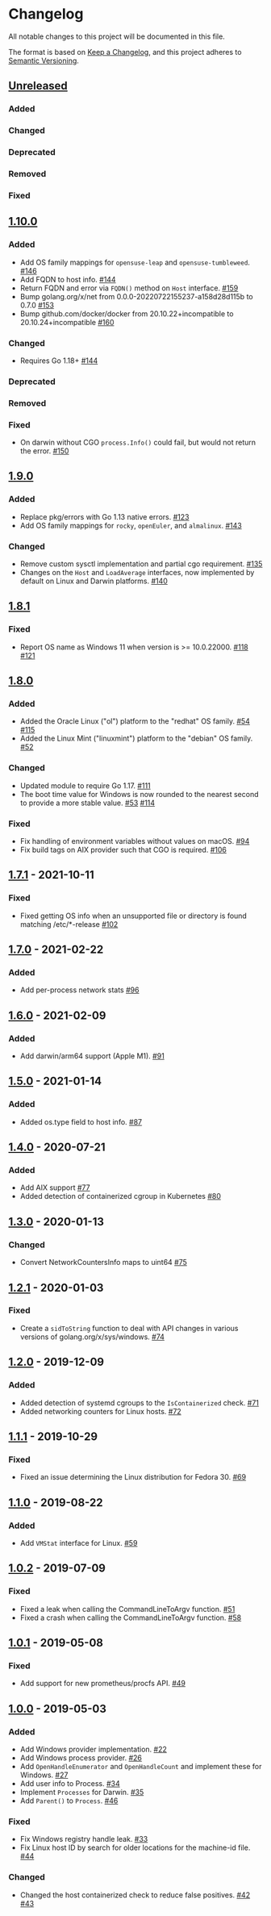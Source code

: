 # Changelog

All notable changes to this project will be documented in this file.

The format is based on [Keep a Changelog](https://keepachangelog.com/en/1.0.0/),
and this project adheres to [Semantic Versioning](https://semver.org/spec/v2.0.0.html).

## [Unreleased]

### Added

### Changed

### Deprecated

### Removed

### Fixed

## [1.10.0]

### Added

- Add OS family mappings for `opensuse-leap` and `opensuse-tumbleweed`. [#146](https://github.com/elastic/go-sysinfo/pull/146)
- Add FQDN to host info. [#144](https://github.com/elastic/go-sysinfo/pull/144)
- Return FQDN and error via `FQDN()` method on `Host` interface. [#159](https://github.com/elastic/go-sysinfo/pull/159)
- Bump golang.org/x/net from 0.0.0-20220722155237-a158d28d115b to 0.7.0 [#153](https://github.com/elastic/go-sysinfo/pull/153)
- Bump github.com/docker/docker from 20.10.22+incompatible to 20.10.24+incompatible [#160](https://github.com/elastic/go-sysinfo/pull/160)

### Changed

- Requires Go 1.18+ [#144](https://github.com/elastic/go-sysinfo/pull/144)

### Deprecated

### Removed

### Fixed

- On darwin without CGO `process.Info()` could fail, but would not return the error. [#150](https://github.com/elastic/go-sysinfo/pull/150)

## [1.9.0]

### Added

- Replace pkg/errors with Go 1.13 native errors. [#123](https://github.com/elastic/go-sysinfo/pull/123)
- Add OS family mappings for `rocky`, `openEuler`, and `almalinux`. [#143](https://github.com/elastic/go-sysinfo/pull/143)

### Changed

- Remove custom sysctl implementation and partial cgo requirement. [#135](https://github.com/elastic/go-sysinfo/pull/135)
- Changes on the `Host` and `LoadAverage` interfaces, now implemented by default on Linux and Darwin platforms. [#140](https://github.com/elastic/go-sysinfo/pull/140)

## [1.8.1]

### Fixed

- Report OS name as Windows 11 when version is >= 10.0.22000. [#118](https://github.com/elastic/go-sysinfo/issues/118) [#121](https://github.com/elastic/go-sysinfo/pull/121)

## [1.8.0]

### Added

- Added the Oracle Linux ("ol") platform to the "redhat" OS family. [#54](https://github.com/elastic/go-sysinfo/issues/54) [#115](https://github.com/elastic/go-sysinfo/pull/115)
- Added the Linux Mint ("linuxmint") platform to the "debian" OS family. [#52](https://github.com/elastic/go-sysinfo/issues/52)

### Changed

- Updated module to require Go 1.17. [#111](https://github.com/elastic/go-sysinfo/pull/111)
- The boot time value for Windows is now rounded to the nearest second to provide a more stable value. [#53](https://github.com/elastic/go-sysinfo/issues/53) [#114](https://github.com/elastic/go-sysinfo/pull/114)

### Fixed

- Fix handling of environment variables without values on macOS. [#94](https://github.com/elastic/go-sysinfo/pull/94)
- Fix build tags on AIX provider such that CGO is required. [#106](https://github.com/elastic/go-sysinfo/issues/106)

## [1.7.1] - 2021-10-11

### Fixed

- Fixed getting OS info when an unsupported file or directory is found matching /etc/\*-release [#102](https://github.com/elastic/go-sysinfo/pull/102)

## [1.7.0] - 2021-02-22

### Added

- Add per-process network stats [#96](https://github.com/elastic/go-sysinfo/pull/96)

## [1.6.0] - 2021-02-09

### Added

- Add darwin/arm64 support (Apple M1). [#91](https://github.com/elastic/go-sysinfo/pull/91)

## [1.5.0] - 2021-01-14

### Added

- Added os.type field to host info. [#87](https://github.com/elastic/go-sysinfo/pull/87)

## [1.4.0] - 2020-07-21

### Added

- Add AIX support [#77](https://github.com/elastic/go-sysinfo/pull/77)
- Added detection of containerized cgroup in Kubernetes [#80](https://github.com/elastic/go-sysinfo/pull/80)

## [1.3.0] - 2020-01-13

### Changed

- Convert NetworkCountersInfo maps to uint64 [#75](https://github.com/elastic/go-sysinfo/pull/75)

## [1.2.1] - 2020-01-03

### Fixed

- Create a `sidToString` function to deal with API changes in various versions of golang.org/x/sys/windows. [#74](https://github.com/elastic/go-sysinfo/pull/74)

## [1.2.0] - 2019-12-09

### Added

- Added detection of systemd cgroups to the `IsContainerized` check. [#71](https://github.com/elastic/go-sysinfo/pull/71)
- Added networking counters for Linux hosts. [#72](https://github.com/elastic/go-sysinfo/pull/72)

## [1.1.1] - 2019-10-29

### Fixed

- Fixed an issue determining the Linux distribution for Fedora 30. [#69](https://github.com/elastic/go-sysinfo/pull/69)

## [1.1.0] - 2019-08-22

### Added

- Add `VMStat` interface for Linux. [#59](https://github.com/elastic/go-sysinfo/pull/59)

## [1.0.2] - 2019-07-09

### Fixed

- Fixed a leak when calling the CommandLineToArgv function. [#51](https://github.com/elastic/go-sysinfo/pull/51)
- Fixed a crash when calling the CommandLineToArgv function. [#58](https://github.com/elastic/go-sysinfo/pull/58)

## [1.0.1] - 2019-05-08

### Fixed

- Add support for new prometheus/procfs API. [#49](https://github.com/elastic/go-sysinfo/pull/49)

## [1.0.0] - 2019-05-03

### Added

- Add Windows provider implementation. [#22](https://github.com/elastic/go-sysinfo/pull/22)
- Add Windows process provider. [#26](https://github.com/elastic/go-sysinfo/pull/26)
- Add `OpenHandleEnumerator` and `OpenHandleCount` and implement these for Windows. [#27](https://github.com/elastic/go-sysinfo/pull/27)
- Add user info to Process. [#34](https://github.com/elastic/go-sysinfo/pull/34)
- Implement `Processes` for Darwin. [#35](https://github.com/elastic/go-sysinfo/pull/35)
- Add `Parent()` to `Process`. [#46](https://github.com/elastic/go-sysinfo/pull/46)

### Fixed

- Fix Windows registry handle leak. [#33](https://github.com/elastic/go-sysinfo/pull/33)
- Fix Linux host ID by search for older locations for the machine-id file. [#44](https://github.com/elastic/go-sysinfo/pull/44)

### Changed

- Changed the host containerized check to reduce false positives. [#42](https://github.com/elastic/go-sysinfo/pull/42) [#43](https://github.com/elastic/go-sysinfo/pull/43)

[Unreleased]: https://github.com/elastic/go-sysinfo/compare/v1.10.0...HEAD
[1.10.0]: https://github.com/elastic/go-sysinfo/releases/tag/v1.10.0
[1.9.0]: https://github.com/elastic/go-sysinfo/releases/tag/v1.9.0
[1.8.1]: https://github.com/elastic/go-sysinfo/releases/tag/v1.8.1
[1.8.0]: https://github.com/elastic/go-sysinfo/releases/tag/v1.8.0
[1.7.1]: https://github.com/elastic/go-sysinfo/releases/tag/v1.7.1
[1.7.0]: https://github.com/elastic/go-sysinfo/releases/tag/v1.7.0
[1.6.0]: https://github.com/elastic/go-sysinfo/releases/tag/v1.6.0
[1.5.0]: https://github.com/elastic/go-sysinfo/releases/tag/v1.5.0
[1.4.0]: https://github.com/elastic/go-sysinfo/releases/tag/v1.4.0
[1.3.0]: https://github.com/elastic/go-sysinfo/releases/tag/v1.3.0
[1.2.1]: https://github.com/elastic/go-sysinfo/releases/tag/v1.2.1
[1.2.0]: https://github.com/elastic/go-sysinfo/releases/tag/v1.2.0
[1.1.1]: https://github.com/elastic/go-sysinfo/releases/tag/v1.1.0
[1.1.0]: https://github.com/elastic/go-sysinfo/releases/tag/v1.1.0
[1.0.2]: https://github.com/elastic/go-sysinfo/releases/tag/v1.0.2
[1.0.1]: https://github.com/elastic/go-sysinfo/releases/tag/v1.0.1
[1.0.0]: https://github.com/elastic/go-sysinfo/releases/tag/v1.0.0
